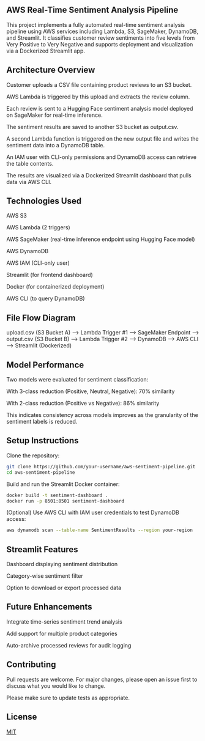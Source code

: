 ## AWS Real-Time Sentiment Analysis Pipeline

This project implements a fully automated real-time sentiment analysis pipeline using AWS services including Lambda, S3, SageMaker, DynamoDB, and Streamlit. It classifies customer review sentiments into five levels from Very Positive to Very Negative and supports deployment and visualization via a Dockerized Streamlit app.

## Architecture Overview

Customer uploads a CSV file containing product reviews to an S3 bucket.

AWS Lambda is triggered by this upload and extracts the review column.

Each review is sent to a Hugging Face sentiment analysis model deployed on SageMaker for real-time inference.

The sentiment results are saved to another S3 bucket as output.csv.

A second Lambda function is triggered on the new output file and writes the sentiment data into a DynamoDB table.

An IAM user with CLI-only permissions and DynamoDB access can retrieve the table contents.

The results are visualized via a Dockerized Streamlit dashboard that pulls data via AWS CLI.

## Technologies Used
AWS S3

AWS Lambda (2 triggers)

AWS SageMaker (real-time inference endpoint using Hugging Face model)

AWS DynamoDB

AWS IAM (CLI-only user)

Streamlit (for frontend dashboard)

Docker (for containerized deployment)

AWS CLI (to query DynamoDB)

## File Flow Diagram
upload.csv (S3 Bucket A) ⟶ Lambda Trigger #1 ⟶ SageMaker Endpoint ⟶ output.csv (S3 Bucket B) ⟶ Lambda Trigger #2 ⟶ DynamoDB ⟶ AWS CLI ⟶ Streamlit (Dockerized)

## Model Performance
Two models were evaluated for sentiment classification:

With 3-class reduction (Positive, Neutral, Negative): 70% similarity

With 2-class reduction (Positive vs Negative): 86% similarity

This indicates consistency across models improves as the granularity of the sentiment labels is reduced.

## Setup Instructions
Clone the repository:
```bash
git clone https://github.com/your-username/aws-sentiment-pipeline.git
cd aws-sentiment-pipeline
```
Build and run the Streamlit Docker container:
```bash
docker build -t sentiment-dashboard .
docker run -p 8501:8501 sentiment-dashboard
```
(Optional) Use AWS CLI with IAM user credentials to test DynamoDB access:
```bash
aws dynamodb scan --table-name SentimentResults --region your-region
```

##  Streamlit Features
Dashboard displaying sentiment distribution

Category-wise sentiment filter

Option to download or export processed data

## Future Enhancements
Integrate time-series sentiment trend analysis

Add support for multiple product categories

Auto-archive processed reviews for audit logging

## Contributing

Pull requests are welcome. For major changes, please open an issue first
to discuss what you would like to change.

Please make sure to update tests as appropriate.

## License

[MIT](https://choosealicense.com/licenses/mit/)
